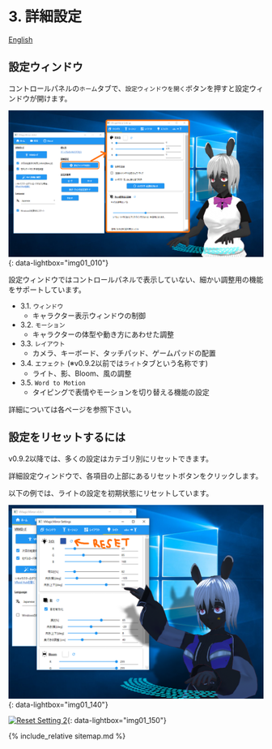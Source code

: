 
# 3. 詳細設定

[English](./en_about_settings.html)

## 設定ウィンドウ

コントロールパネルの`ホーム`タブで、`設定ウィンドウを開く`ボタンを押すと設定ウィンドウが開けます。

[![Setting Window](./images/about_settings/img01_010_setting_window.png)](./images/about_settings/img01_010_setting_window.png){: data-lightbox="img01_010"}

設定ウィンドウではコントロールパネルで表示していない、細かい調整用の機能をサポートしています。

* 3.1. `ウィンドウ`
    - キャラクター表示ウィンドウの制御
* 3.2. `モーション`
    - キャラクターの体型や動き方にあわせた調整
* 3.3. `レイアウト`
    - カメラ、キーボード、タッチパッド、ゲームパッドの配置
* 3.4. `エフェクト` (※v0.9.2以前では`ライト`タブという名称です)
    - ライト、影、Bloom、風の調整
* 3.5. `Word to Motion`
    - タイピングで表情やモーションを切り替える機能の設定

詳細については各ページを参照下さい。

## 設定をリセットするには

v0.9.2以降では、多くの設定はカテゴリ別にリセットできます。

詳細設定ウィンドウで、各項目の上部にあるリセットボタンをクリックします。

以下の例では、ライトの設定を初期状態にリセットしています。

[![Reset Setting 1](./images/about_settings/img01_140_reset_setting_before.png)](./images/about_settings/img01_140_reset_setting_before.png){: data-lightbox="img01_140"}

[![Reset Setting 2](./images/about_settings/img01_150_reset_setting_before.png)](./images/about_settings/img01_150_reset_setting_after.png){: data-lightbox="img01_150"}

{% include_relative sitemap.md %}

